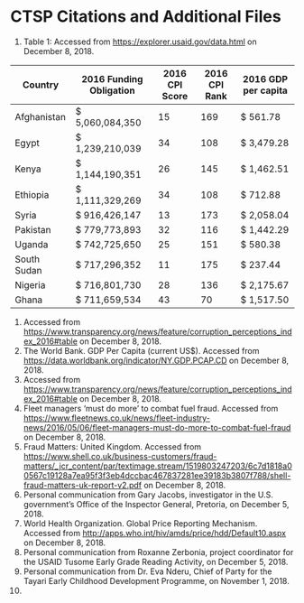 # CTSP Citations and Additional Files

  1. Table 1: Accessed from https://explorer.usaid.gov/data.html on December 8, 2018.
  
  
|   Country   | 2016 Funding Obligation | 2016 CPI Score | 2016 CPI Rank | 2016 GDP per capita |
|-------------|-------------------------|----------------|---------------|---------------------|
| Afghanistan | $ 5,060,084,350         |             15 |           169 | $ 561.78            |
| Egypt       | $ 1,239,210,039         |             34 |           108 | $ 3,479.28          |
| Kenya       | $ 1,144,190,351         |             26 |           145 | $ 1,462.51          |
| Ethiopia    | $ 1,111,329,269         |             34 |           108 | $ 712.88            |
| Syria       | $ 916,426,147           |             13 |           173 | $ 2,058.04          |
| Pakistan    | $ 779,773,893           |             32 |           116 | $ 1,442.29          |
| Uganda      | $ 742,725,650           |             25 |           151 | $ 580.38            |
| South Sudan | $ 717,296,352           |             11 |           175 | $ 237.44            |
| Nigeria     | $ 716,801,730           |             28 |           136 | $ 2,175.67          |
| Ghana       | $ 711,659,534           |             43 |            70 | $ 1,517.50          |


  1. Accessed from https://www.transparency.org/news/feature/corruption_perceptions_index_2016#table on December 8, 2018.
  1. The World Bank. GDP Per Capita (current US$). Accessed from https://data.worldbank.org/indicator/NY.GDP.PCAP.CD on December 8, 2018.
  1. Accessed from https://www.transparency.org/news/feature/corruption_perceptions_index_2016#table on December 8, 2018.
  1. Fleet managers ‘must do more’ to combat fuel fraud. Accessed from https://www.fleetnews.co.uk/news/fleet-industry-news/2016/05/06/fleet-managers-must-do-more-to-combat-fuel-fraud on December 8, 2018.
  1. Fraud Matters: United Kingdom. Accessed from https://www.shell.co.uk/business-customers/fraud-matters/_jcr_content/par/textimage.stream/1519803247203/6c7d1818a00567c19128a7ea95f3f3eb4dccbac467837281ee39183b3807f788/shell-fraud-matters-uk-report-v2.pdf on December 8, 2018.
  1. Personal communication from Gary Jacobs, investigator in the U.S. government’s Office of the Inspector General, Pretoria, on December 5, 2018.
  1. World Health Organization. Global Price Reporting Mechanism. Accessed from http://apps.who.int/hiv/amds/price/hdd/Default10.aspx on December 8, 2018.
  1. Personal communication from Roxanne Zerbonia, project coordinator for the USAID Tusome Early Grade Reading Activity, on December 5, 2018.
  1. Personal communication from Dr. Eva Nderu, Chief of Party for the Tayari Early Childhood Development Programme, on November 1, 2018.
  1.
  
  
  
